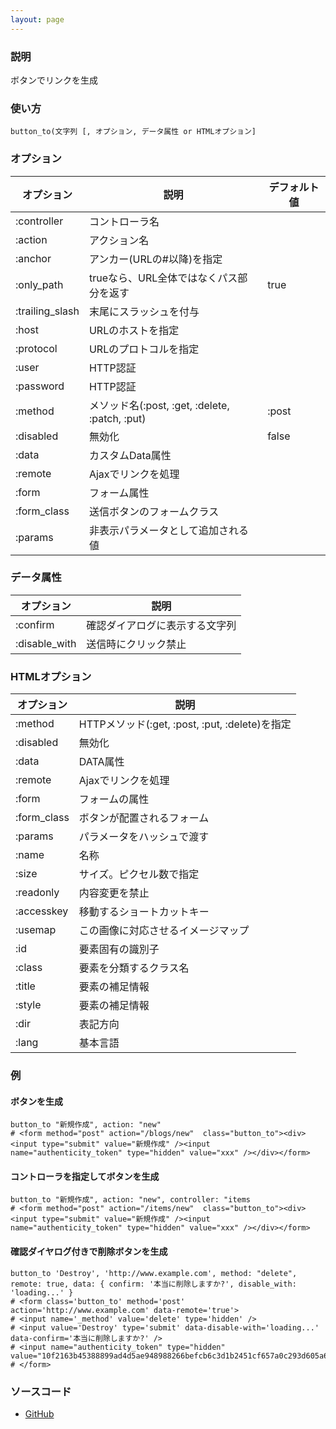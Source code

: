 ```yaml
---
layout: page
---
```

### 説明
ボタンでリンクを生成

### 使い方
    button_to(文字列 [, オプション, データ属性 or HTMLオプション]

### オプション

オプション           | 説明                                       | デフォルト値
----------------|-------------------------------------------|-------
:controller     | コントローラ名                                   |
:action         | アクション名                                    |
:anchor         | アンカー(URLの#以降)を指定                       |
:only_path      | trueなら、URL全体ではなくパス部分を返す               | true
:trailing_slash | 末尾にスラッシュを付与                            |
:host           | URLのホストを指定                               |
:protocol       | URLのプロトコルを指定                             |
:user           | HTTP認証                                   |
:password       | HTTP認証                                   |
:method         | メソッド名(:post, :get, :delete, :patch, :put) | :post
:disabled       | 無効化                                     | false
:data           | カスタムData属性                               |
:remote         | Ajaxでリンクを処理                              |
:form           | フォーム属性                                   |
:form_class     | 送信ボタンのフォームクラス                            |
:params         | 非表示パラメータとして追加される値                    |

### データ属性

オプション         | 説明
--------------|----------------
:confirm      | 確認ダイアログに表示する文字列
:disable_with | 送信時にクリック禁止

### HTMLオプション

オプション      | 説明
---------- | -----------------
:method     | HTTPメソッド(:get, :post, :put, :delete)を指定 | :post
:disabled   | 無効化                                       | false
:data       | DATA属性                                      |
:remote     | Ajaxでリンクを処理                              | false
:form       | フォームの属性                                 |
:form_class | ボタンが配置されるフォーム                        |
:params    | パラメータをハッシュで渡す                         |
:name      | 名称                                            |
:size      | サイズ。ピクセル数で指定                            |
:readonly  | 内容変更を禁止                                    |
:accesskey | 移動するショートカットキー                          |
:usemap    | この画像に対応させるイメージマップ                   |
:id        | 要素固有の識別子                                  |
:class     | 要素を分類するクラス名                             |
:title     | 要素の補足情報                                    |
:style     | 要素の補足情報                                    |
:dir       | 表記方向                                         |
:lang      | 基本言語                                         |

### 例
#### ボタンを生成
    button_to "新規作成", action: "new"
    # <form method="post" action="/blogs/new"  class="button_to"><div><input type="submit" value="新規作成" /><input name="authenticity_token" type="hidden" value="xxx" /></div></form>

#### コントローラを指定してボタンを生成
    button_to "新規作成", action: "new", controller: "items
    # <form method="post" action="/items/new"  class="button_to"><div><input type="submit" value="新規作成" /><input name="authenticity_token" type="hidden" value="xxx" /></div></form>

#### 確認ダイヤログ付きで削除ボタンを生成
    button_to 'Destroy', 'http://www.example.com', method: "delete", remote: true, data: { confirm: '本当に削除しますか?', disable_with: 'loading...' }
    # <form class='button_to' method='post' action='http://www.example.com' data-remote='true'>
    # <input name='_method' value='delete' type='hidden' />
    # <input value='Destroy' type='submit' data-disable-with='loading...' data-confirm='本当に削除しますか?' />
    # <input name="authenticity_token" type="hidden" value="10f2163b45388899ad4d5ae948988266befcb6c3d1b2451cf657a0c293d605a6"/>
    # </form>

### ソースコード
* [GitHub](https://github.com/rails/rails/blob/f33d52c95217212cbacc8d5e44b5a8e3cdc6f5b3/actionview/lib/action_view/helpers/url_helper.rb#L300)